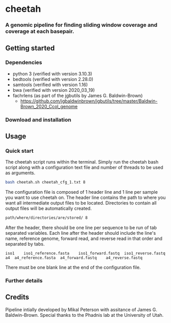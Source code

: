 # cheetah
### A genomic pipeline for finding sliding window coverage and coverage at each basepair.

## Getting started
### Dependencies
- python 3 (verified with version 3.10.3) 
- bedtools (verified with version 2.28.0)
- samtools (verified with version 1.16) 
- bwa (verified with version 2020_03_19) 
- fachrlens (as part of the jgbutils by James G. Baldwin-Brown)
  - https://github.com/jgbaldwinbrown/jgbutils/tree/master/Baldwin-Brown_2020_Ccol_genome

### Download and installation

## Usage
### Quick start
The cheetah script runs within the terminal. Simply run the cheetah bash script along with a configuration text file and number of threads to be used as arguments.
```sh
bash cheetah.sh	cheetah_cfg_1.txt 8
```

The configuration file is composed of 1 header line and 1 line per sample you want to use cheetah on.
The header line contains the path to where you want all intermediate output files to be located. Directories to contain all output files will be automatically created.
```sh
path/where/directories/are/stored/ 8
```

After the header, there should be one line per sequence to be run of tab separated variables. Each line after the header should include the line's name, reference genome, forward read, and reverse read in that order and separated by tabs.
```
iso1	iso1_reference.fasta	iso1_forward.fastq	iso1_reverse.fastq
a4	a4_reference.fasta	a4_forward.fastq	a4_reverse.fastq
```

There must be one blank line at the end of the configuration file.

### Further details


## Credits
Pipeline intially developed by Mikal Peterson with assitance of James G. Baldwin-Brown. Special thanks to the Phadnis lab at the University of Utah.
